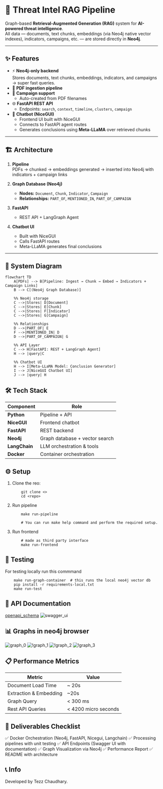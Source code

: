 # 🚨 Threat Intel RAG Pipeline  

Graph-based **Retrieval-Augmented Generation (RAG)** system for **AI-powered threat intelligence**.  
All data — documents, text chunks, embeddings (via Neo4j native vector indexes), indicators, campaigns, etc. — are stored directly in **Neo4j**.  

---

## ✨ Features  

- ⚡ **Neo4j-only backend**  
  Stores documents, text chunks, embeddings, indicators, and campaigns → super fast queries.  
- 📄 **PDF ingestion pipeline**  
- 🎯 **Campaign support**  
  - Auto-created from PDF filenames  
- 🌐 **FastAPI REST API**  
  - Endpoints: `search`, `context`, `timeline`, `clusters`, `campaign`  
- 💬 **Chatbot (NiceGUI)**  
  - Frontend UI built with NiceGUI  
  - Connects to FastAPI agent routes  
  - Generates conclusions using **Meta-LLaMA** over retrieved chunks  

---

## 🏗️ Architecture  

1. **Pipeline**  
   PDFs → chunked → embeddings generated → inserted into Neo4j with indicators + campaign links  

2. **Graph Database (Neo4j)**  
   - **Nodes:** `Document`, `Chunk`, `Indicator`, `Campaign`  
   - **Relationships:** `PART_OF`, `MENTIONED_IN`, `PART_OF_CAMPAIGN`  

3. **FastAPI**  
   - REST API + LangGraph Agent  

4. **Chatbot UI**  
   - Built with NiceGUI  
   - Calls FastAPI routes  
   - Meta-LLaMA generates final conclusions  

---

## 🔗 System Diagram  

```mermaid
flowchart TD
    A[PDFs] --> B[Pipeline: Ingest → Chunk → Embed → Indicators + Campaign Links]
    B --> C[(Neo4j Graph Database)]

    %% Neo4j storage
    C -->|Stores| D[Document]
    C -->|Stores| E[Chunk]
    C -->|Stores| F[Indicator]
    C -->|Stores| G[Campaign]

    %% Relationships
    D -->|PART_OF| E
    F -->|MENTIONED_IN| D
    D -->|PART_OF_CAMPAIGN| G

    %% API Layer
    C --> H[FastAPI: REST + LangGraph Agent]
    H --> |query|C

    %% Chatbot UI
    H --> I[Meta-LLaMA Model: Conclusion Generator]
    I --> J[NiceGUI Chatbot UI]
    J --> |query| H
```

## 🛠️ Tech Stack

| Component     | Role                           |
| ------------- | ------------------------------ |
| **Python**    | Pipeline + API                 |
| **NiceGUI**   | Frontend chatbot               |
| **FastAPI**   | REST backend                   |
| **Neo4j**     | Graph database + vector search |
| **LangChain** | LLM orchestration & tools      |
| **Docker**    | Container orchestration        |


## ⚙️ Setup 
1. Clone the reo:
    ```
        git clone <>
        cd <repo>
    ```

2. Run pipeline
    ```
        make run-pipeline

        # You can run make help command and perform the required setup.
    ```

3. Run frontend
    ```
        # made as third party interface
        make run-frontend
    ```

## 🧪 Testing
For testing locally run this commmand
```
    make run-graph-container  # this runs the local neo4j vector db
    pip install -r requirements-local.txt
    make run-test
```

## 📜 API Documentation

[openapi_schema](./openapi_schema.json)
![swagger_ui](./swagger_ui.png)

## 📊 Graphs in neo4j browser 

![graph_0](./graph.png)
![!graph_1](./graph1.png)
![!graph_2](./graph2.png)
![!graph_3](./graph3.png)

## 📋 Performance Metrics

| Metric | Value |
| ------- | ------|
| Document Load Time | ~ 20s |
| Extraction & Embedding | ~20s |
| Graph Query  | < 300 ms |
| Rest API Queries | < 4200 micro seconds |


## 📌 Deliverables Checklist
  ✅ Docker Orchestration (Neo4j, FastAPI, Nicegui, Langchain)
  ✅ Processing pipelines with unit testing
  ✅ API Endpoints (Swagger UI with documentation)
  ✅ Graph Visualization via Neo4j
  ✅ Performance Report
  ✅ README with architecture

## 📞 Info
  Developed by Tezz Chaudhary.